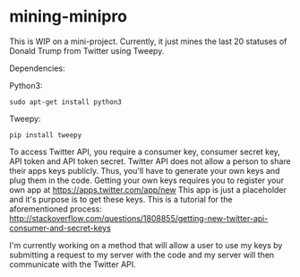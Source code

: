 # mining-minipro
This is WIP on a mini-project.
Currently, it just mines the last 20 statuses of Donald Trump from Twitter using Tweepy.

Dependencies:

Python3:

`sudo apt-get install python3`

Tweepy:

`pip install tweepy`

To access Twitter API, you require a consumer key, consumer secret key, API token and API token secret.
Twitter API does not allow a person to share their apps keys publicly. Thus, you'll have to generate your own keys and plug them in the code.
Getting your own keys requires you to register your own app at https://apps.twitter.com/app/new
This app is just a placeholder and it's purpose is to get these keys.
This is a tutorial for the aforementioned process:
http://stackoverflow.com/questions/1808855/getting-new-twitter-api-consumer-and-secret-keys


I'm currently working on a method that will allow a user to use my keys by submitting a request to my server with the code and my server will then communicate with the Twitter API.
